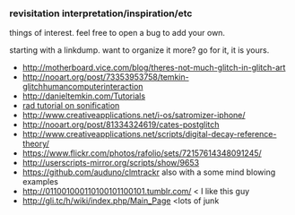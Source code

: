 ### revisitation interpretation/inspiration/etc

things of interest. feel free to open a bug to add your own.

starting with a linkdump. want to organize it more? go for it, it is yours.

* http://motherboard.vice.com/blog/theres-not-much-glitch-in-glitch-art
* http://nooart.org/post/73353953758/temkin-glitchhumancomputerinteraction
* http://danieltemkin.com/Tutorials
* [rad tutorial on sonification](http://blog.animalswithinanimals.com/2008/09/databending-and-glitch-art-primer-part.html)
* http://www.creativeapplications.net/i-os/satromizer-iphone/
* http://nooart.org/post/81334324619/cates-postglitch
* http://www.creativeapplications.net/scripts/digital-decay-reference-theory/
* https://www.flickr.com/photos/rafolio/sets/72157614348091245/
* http://userscripts-mirror.org/scripts/show/9653
* https://github.com/auduno/clmtrackr also with a some mind blowing examples
* http://011001000110100101100101.tumblr.com/ < I like this guy
* http://gli.tc/h/wiki/index.php/Main_Page <lots of junk
